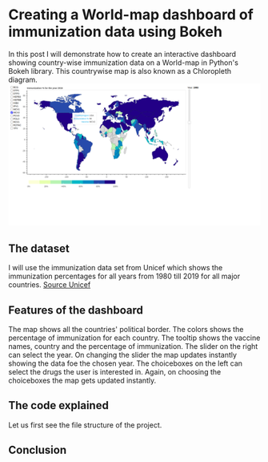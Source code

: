 # Creating a World-map dashboard of immunization data using Bokeh
In this post I will demonstrate how to create an interactive dashboard showing country-wise immunization data on a World-map in Python's Bokeh library. This countrywise map is also known as a Chloropleth diagram.
![Bokeh Chloropleth](Bokeh-Chloropleth-Dashboard.png)


## The dataset
I will use the immunization data set from Unicef which shows the immunization percentages for all years from 1980 till 2019 for all major countries.
 [Source Unicef](https://data.unicef.org/topic/child-health/immunization/)

## Features of the dashboard
The map shows all the countries' political border. The colors shows the percentage of immunization for each country. The tooltip shows the vaccine names, country and the percentage of immunization. The slider on the right can select the year. On changing the slider the map updates instantly showing the data foe the chosen year. The choiceboxes on the left can select the drugs the user is interested in. Again, on choosing the choiceboxes the map gets updated instantly.


## The code explained
Let us first see the file structure of the project.



## Conclusion


